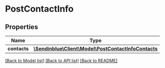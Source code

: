 # PostContactInfo

## Properties
Name | Type | Description | Notes
------------ | ------------- | ------------- | -------------
**contacts** | [**\Sendinblue\Client\Model\PostContactInfoContacts**](PostContactInfoContacts.md) |  | [optional] 

[[Back to Model list]](../../README.md#documentation-for-models) [[Back to API list]](../../README.md#documentation-for-api-endpoints) [[Back to README]](../../README.md)


